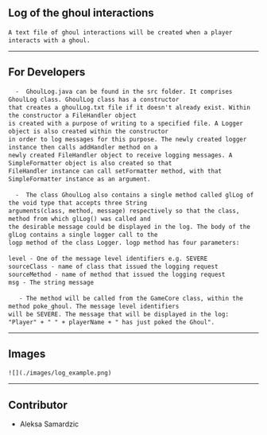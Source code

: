 ## Log of the ghoul interactions
	A text file of ghoul interactions will be created when a player interacts with a ghoul.
---

## For Developers
      -	 GhoulLog.java can be found in the src folder. It comprises GhoulLog class. GhoulLog class has a constructor
	that creates a ghoulLog.txt file if it doesn't already exist. Within the constructor a FileHandler object 
	is created with a purpose of writing to a specified file. A Logger object is also created within the constructor 
	in order to log messages for this purpose. The newly created logger instance then calls addHandler method on a 
	newly created FileHandler object to receive logging messages. A SimpleFormatter object is also created so that
	FileHandler instance can call setFormatter method, with that SimpleFormatter instance as an argument.

      -  The class GhoulLog also contains a single method called glLog of the void type that accepts three String 
	arguments(class, method, message) respectively so that the class, method from which glLog() was called and 
	the desirable message could be displayed in the log. The body of the glLog contains a single logger call to the 
	logp method of the class Logger. logp method has four parameters: 

	level - One of the message level identifiers e.g. SEVERE
	sourceClass - name of class that issued the logging request
	sourceMethod - name of method that issued the logging request
	msg - The string message 
 
       - The method will be called from the GameCore class, within the method poke_ghoul. The message level identifiers
	will be SEVERE. The message that will be displayed in the log: "Player" + " " + playerName + " has just poked the Ghoul". 
---
## Images
	![](./images/log_example.png)	
---
## Contributor 

- Aleksa Samardzic
